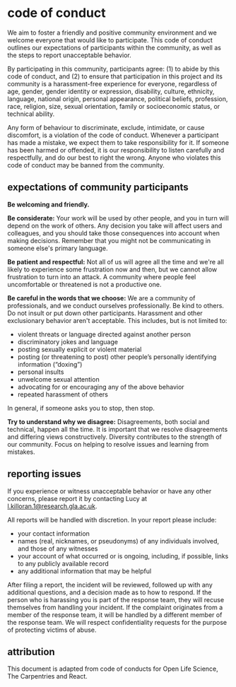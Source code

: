 # code of conduct

We aim to foster a friendly and positive community environment and we welcome everyone that would like to participate. This code of conduct outlines our expectations of participants within the community, as well as the steps to report unacceptable behavior. 

By participating in this community, participants agree: (1) to abide by this code of conduct, and (2) to ensure that participation in this project and its community is a harassment-free experience for everyone, regardless of age, gender, gender identity or expression, disability, culture, ethnicity, language, national origin, personal appearance, political beliefs, profession, race, religion, size, sexual orientation, family or socioeconomic status, or technical ability.

Any form of behaviour to discriminate, exclude, intimidate, or cause discomfort, is a violation of the code of conduct. Whenever a participant has made a mistake, we expect them to take responsibility for it. If someone has been harmed or offended, it is our responsibility to listen carefully and respectfully, and do our best to right the wrong. Anyone who violates this code of conduct may be banned from the community.

## expectations of community participants
**Be welcoming and friendly.**

**Be considerate:** Your work will be used by other people, and you in turn will depend on the work of others. Any decision you take will affect users and colleagues, and you should take those consequences into account when making decisions. Remember that you might not be communicating in someone else's primary language.

**Be patient and respectful:** Not all of us will agree all the time and we're all likely to experience some frustration now and then, but we cannot allow frustration to turn into an attack. A community where people feel uncomfortable or threatened is not a productive one.

**Be careful in the words that we choose:** We are a community of professionals, and we conduct ourselves professionally. Be kind to others. Do not insult or put down other participants. Harassment and other exclusionary behavior aren't acceptable. This includes, but is not limited to: 

* violent threats or language directed against another person
* discriminatory jokes and language
* posting sexually explicit or violent material
* posting (or threatening to post) other people’s personally identifying information (“doxing”)
* personal insults
* unwelcome sexual attention
* advocating for or encouraging any of the above behavior
* repeated harassment of others

In general, if someone asks you to stop, then stop.

**Try to understand why we disagree:** Disagreements, both social and technical, happen all the time. It is important that we resolve disagreements and differing views constructively. Diversity contributes to the strength of our community. Focus on helping to resolve issues and learning from mistakes.

## reporting issues

If you experience or witness unacceptable behavior or have any other concerns, please report it by contacting Lucy at l.killoran.1@research.gla.ac.uk.

All reports will be handled with discretion. In your report please include:

* your contact information
* names (real, nicknames, or pseudonyms) of any individuals involved, and those of any witnesses
* your account of what occurred or is ongoing, including, if possible, links to any publicly available record
* any additional information that may be helpful

After filing a report, the incident will be reviewed, followed up with any additional questions, and a decision made as to how to respond. If the person who is harassing you is part of the response team, they will recuse themselves from handling your incident. If the complaint originates from a member of the response team, it will be handled by a different member of the response team. We will respect confidentiality requests for the purpose of protecting victims of abuse.

## attribution
This document is adapted from code of conducts for Open Life Science, The Carpentries and React.
